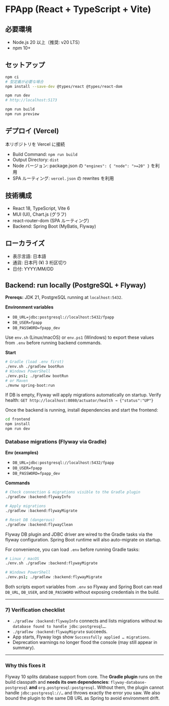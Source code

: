 # FPApp (React + TypeScript + Vite)

## 必要環境
- Node.js 20 以上（推奨: v20 LTS）
- npm 10+

## セットアップ
```bash
npm ci
# 型定義が必要な場合
npm install --save-dev @types/react @types/react-dom

npm run dev
# http://localhost:5173

npm run build
npm run preview
```

## デプロイ (Vercel)
本リポジトリを Vercel に接続

- Build Command: `npm run build`
- Output Directory: `dist`
- Node バージョン: package.json の `"engines": { "node": ">=20" }` を利用
- SPA ルーティング: `vercel.json` の rewrites を利用

## 技術構成
- React 18, TypeScript, Vite 6
- MUI (UI), Chart.js (グラフ)
- react-router-dom (SPA ルーティング)
- Backend: Spring Boot (MyBatis, Flyway)

## ローカライズ
- 表示言語: 日本語
- 通貨: 日本円 (¥) 3 桁区切り
- 日付: YYYY/MM/DD

## Backend: run locally (PostgreSQL + Flyway)

**Prereqs:** JDK 21, PostgreSQL running at `localhost:5432`.

**Environment variables**
- `DB_URL=jdbc:postgresql://localhost:5432/fpapp`
- `DB_USER=fpapp`
- `DB_PASSWORD=fpapp_dev`

Use `env.sh` (Linux/macOS) or `env.ps1` (Windows) to export these values from `.env` before running backend commands.

**Start**
```bash
# Gradle (load .env first)
./env.sh ./gradlew bootRun
# Windows PowerShell
./env.ps1; ./gradlew bootRun
# or Maven
./mvnw spring-boot:run
```

If DB is empty, Flyway will apply migrations automatically on startup. Verify health:
`GET http://localhost:8080/actuator/health → {"status":"UP"}`

Once the backend is running, install dependencies and start the frontend:
```bash
cd frontend
npm install
npm run dev
```

### Database migrations (Flyway via Gradle)

**Env (examples)**
- `DB_URL=jdbc:postgresql://localhost:5432/fpapp`
- `DB_USER=fpapp`
- `DB_PASSWORD=fpapp_dev`

**Commands**
```bash
# Check connection & migrations visible to the Gradle plugin
./gradlew :backend:flywayInfo

# Apply migrations
./gradlew :backend:flywayMigrate

# Reset DB (dangerous)
./gradlew :backend:flywayClean
```

Flyway DB plugin and JDBC driver are wired to the Gradle tasks via the flyway configuration.
Spring Boot runtime will also auto-migrate on startup.

For convenience, you can load `.env` before running Gradle tasks:

```bash
# Linux / macOS
./env.sh ./gradlew :backend:flywayMigrate

# Windows PowerShell
./env.ps1; ./gradlew :backend:flywayMigrate
```

Both scripts export variables from `.env` so Flyway and Spring Boot can read `DB_URL`, `DB_USER`, and `DB_PASSWORD` without exposing credentials in the build.

---

### 7) Verification checklist

- `./gradlew :backend:flywayInfo` connects and lists migrations without `No database found to handle jdbc:postgresql…`.
- `./gradlew :backend:flywayMigrate` succeeds.
- App starts, Flyway logs show `Successfully applied … migrations`.
- Deprecation warnings no longer flood the console (may still appear in summary).

---

### Why this fixes it

Flyway 10 splits database support from core. The **Gradle plugin** runs on the build classpath and **needs its own dependencies**:
`flyway-database-postgresql` **and** `org.postgresql:postgresql`.
Without them, the plugin cannot handle `jdbc:postgresql://…` and throws exactly the error you saw.
We also bound the plugin to the same DB URL as Spring to avoid environment drift.
